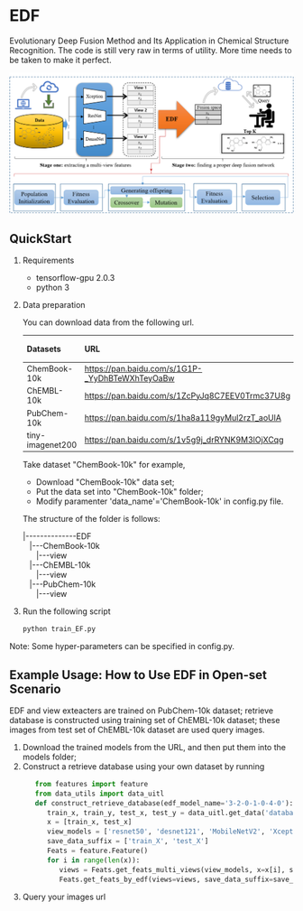 # EDF
Evolutionary Deep Fusion Method and Its Application in Chemical Structure Recognition.
The code is still very raw in terms of utility. More time needs to be taken to make it perfect.

![The overall framework of EDF](images/model.png)


## QuickStart
1. Requirements
   - tensorflow-gpu  2.0.3
   - python 3
2. Data preparation
   
   You can download data from the following url.
   
   |Datasets  |URL |提取码 |
   |----|----|----|
   |ChemBook-10k     | https://pan.baidu.com/s/1G1P-_YyDhBTeWXhTeyOaBw  | 4fcj  |
   |ChEMBL-10k       | https://pan.baidu.com/s/1ZcPyJq8C7EEV0Trmc37U8g | 69n3 |
   |PubChem-10k      | https://pan.baidu.com/s/1ha8a119gyMul2rzT_aoUlA  | olhr |
   |tiny-imagenet200 | https://pan.baidu.com/s/1v5g9j_drRYNK9M3lOjXCqg  | tacd |
   
   Take dataset "ChemBook-10k" for example,
   
   - Download "ChemBook-10k" data set;
   - Put the data set into "ChemBook-10k" folder;
   - Modify paramenter 'data_name'='ChemBook-10k' in config.py file.
  
   The structure of the folder is follows:
  
     |--------------EDF<br/>
         &nbsp;&nbsp;&nbsp;|---ChemBook-10k<br/>
            &nbsp;&nbsp;&nbsp;&nbsp;&nbsp;&nbsp;|---view<br/>
         &nbsp;&nbsp;&nbsp;|---ChEMBL-10k<br/>
            &nbsp;&nbsp;&nbsp;&nbsp;&nbsp;&nbsp;|---view<br/>
         &nbsp;&nbsp;&nbsp;|---PubChem-10k<br/>
            &nbsp;&nbsp;&nbsp;&nbsp;&nbsp;&nbsp;|---view<br/>
   
  
3. Run the following script

    ```python
    python train_EF.py
    ```

Note: Some hyper-parameters can be specified in config.py.


## Example Usage: How to Use EDF in Open-set Scenario
EDF and view exteacters are trained on PubChem-10k dataset; retrieve database is constructed using training set of ChEMBL-10k dataset;
these images from test set of ChEMBL-10k dataset are used query images.

1. Download the trained models from the URL, and then put them into the models folder;
2. Construct a retrieve database using your own dataset by running
   ```python
      from features import feature
      from data_utils import data_uitl
      def construct_retrieve_database(edf_model_name='3-2-0-1-0-4-0'):
         train_x, train_y, test_x, test_y = data_uitl.get_data('database')
         x = [train_x, test_x]
         view_models = ['resnet50', 'desnet121', 'MobileNetV2', 'Xception', 'InceptionV3']
         save_data_suffix = ['train_X', 'test_X']
         Feats = feature.Feature()
         for i in range(len(x)):
            views = Feats.get_feats_multi_views(view_models, x=x[i], save_data_suffix=save_data_suffix[i])
            Feats.get_feats_by_edf(views=views, save_data_suffix=save_data_suffix[i], edf_model_name=edf_model_name)
     ```
3. Query your images url 
   




